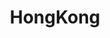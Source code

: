 ---
title: HongKong
crosslinks:
- China
- HongKongMusic
- aznidentity
- hapas
- Serendipity
- GreenLattice
- ATC
- japan
- Sino
- conspiracy
- asianamerican
- IWantToLearn
- geopolitics
- BneStrong
- SEO
- AznLivesMatter
- chinauncensored
- China2020
---